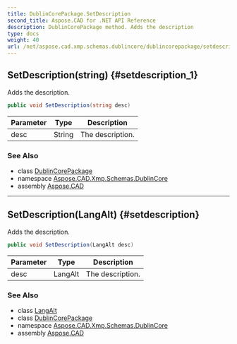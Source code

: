 ```yaml
---
title: DublinCorePackage.SetDescription
second_title: Aspose.CAD for .NET API Reference
description: DublinCorePackage method. Adds the description
type: docs
weight: 40
url: /net/aspose.cad.xmp.schemas.dublincore/dublincorepackage/setdescription/
---
```

## SetDescription(string) {#setdescription_1}

Adds the description.

```csharp
public void SetDescription(string desc)
```

| Parameter | Type | Description |
| --- | --- | --- |
| desc | String | The description. |

### See Also

* class [DublinCorePackage](../)
* namespace [Aspose.CAD.Xmp.Schemas.DublinCore](../../../aspose.cad.xmp.schemas.dublincore/)
* assembly [Aspose.CAD](../../../)

---

## SetDescription(LangAlt) {#setdescription}

Adds the description.

```csharp
public void SetDescription(LangAlt desc)
```

| Parameter | Type | Description |
| --- | --- | --- |
| desc | LangAlt | The description. |

### See Also

* class [LangAlt](../../../aspose.cad.xmp/langalt/)
* class [DublinCorePackage](../)
* namespace [Aspose.CAD.Xmp.Schemas.DublinCore](../../../aspose.cad.xmp.schemas.dublincore/)
* assembly [Aspose.CAD](../../../)


